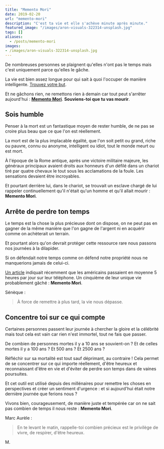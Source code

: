 ```yaml
---
title: "Memento Mori"
date: 2019-02-20
url: "memento-mori"
description: "C'est ta vie et elle s'achève minute après minute."
featured_image: "/images/aron-visuals-322314-unsplash.jpg"
tags: []
aliases:
  - /posts/memento-mori
images:
- /images/aron-visuals-322314-unsplash.jpg
---
```


De nombreuses personnes se plaignent qu'elles n'ont pas le temps mais c'est uniquement parce qu'elles le gâche.

La vie est bien assez longue pour qui sait à quoi l'occuper de manière intelligente. [Trouvez votre but](https://vivrebien.fr/vivre-bien/).

Et ne gâchons rien, ne remettons rien à demain car tout peut s'arrêter aujourd'hui : **[Memento Mori](https://fr.wikipedia.org/wiki/Memento_mori)**. **Souviens-toi que tu vas mourir**.

<!--more-->

## Sois humble

Penser à la mort est un fantastique moyen de rester humble, de ne pas se croire plus beau que ce que l'on est réellement.

La mort est de la plus implacable égalité, que l'on soit petit ou grand, riche ou pauvre, connu ou anonyme, intelligent ou idiot, tout le monde meurt ou est mort.

À l'époque de la Rome antique, après une victoire militaire majeure, les généraux principaux avaient droits aux honneurs d'un défilé dans un chariot tiré par quatre chevaux le tout sous les acclamations de la foule. Les sensations devaient être incroyables.

Et pourtant derrière lui, dans le chariot, se trouvait un esclave chargé de lui rappeler continuellement qu'il n'était qu'un homme et qu'il allait mourir : **Memento Mori**.

## Arrête de perdre ton temps

Le temps est la chose la plus précieuse dont on dispose, on ne peut pas en gagner de la même manière que l'on gagne de l'argent ni en acquérir comme on achèterait un terrain.

Et pourtant alors qu'on devrait protéger cette ressource rare nous passons nos journées à la dilapider.

Si on défendait notre temps comme on défend notre propriété nous ne manquerions jamais de celui-ci.

[Un article](https://flurrymobile.tumblr.com/post/157921590345/us-consumers-time-spent-on-mobile-crosses-5) indiquait récemment que les américains passaient en moyenne 5 heures par jour sur leur téléphone. Un cinquième de leur unique vie probablement gâché : **Memento Mori**.

Sénèque :

> À force de remettre à plus tard, la vie nous dépasse.

## Concentre toi sur ce qui compte

Certaines personnes passent leur journée à chercher la gloire et la célébrité mais tout cela est vain car rien n'est immortel, tout ne fais que passer.

De combien de personnes mortes il y a 10 ans se souvient-on ? Et de celles mortes il y a 100 ans ? Et 500 ans ? Et 2500 ans ?

Réfléchir sur sa mortalité est tout sauf déprimant, au contraire ! Cela permet de se concentrer sur ce qui importe réellement, d'être heureux et reconnaissant d'être en vie et d'éviter de perdre son temps dans de vaines poursuites.

Et cet outil est utilisé depuis des millénaires pour remettre les choses en perspectives et créer un sentiment d'urgence : et si aujourd'hui était notre dernière journée que ferions nous ?

Vivons bien, courageusement, de manière juste et tempérée car on ne sait pas combien de temps il nous reste : **Memento Mori**.


Marc Aurèle :

> En te levant le matin, rappelle-toi combien précieux est le privilège de vivre, de respirer, d'être heureux.


M.
